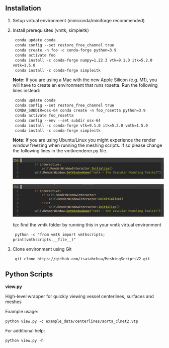 ## Installation

1. Setup virtual environment (miniconda/miniforge recommended)

2. Install prerequisites (vmtk, simpleitk)

        conda update conda
        conda config --set restore_free_channel true
        conda create -n foo -c conda-forge python=3.9
        conda activate foo
        conda install -c conda-forge numpy=1.22.3 vtk=9.1.0 itk=5.2.0 vmtk=1.5.0
        conda install -c conda-forge simpleitk

    **Note:** If you are using a Mac with the new Apple Silicon (e.g. M1), 
    you will have to create an environment that runs rosetta. 
    Run the following lines instead:

        conda update conda
        conda config --set restore_free_channel true
        CONDA_SUBDIR=osx-64 conda create -n foo_rosetta python=3.9
        conda activate foo_rosetta
        conda config --env --set subdir osx-64
        conda install -c conda-forge vtk=9.1.0 itk=5.2.0 vmtk=1.5.0
        conda install -c conda-forge simpleitk

    **Note:** If you are using Ubuntu/Linux you might experience the render
    window freezing when running the meshing scripts. If so please change the
    following lines in the vmtkrenderer.py file. 

    ![vmtkrenderer bef](assets/vmtkrenderer_bef.png)

    ![vmtkrenderer aft](assets/vmtkrenderer_aft.png)

    tip: find the vmtk folder by running this in your vmtk virtual environment

        python -c "from vmtk import vmtkscripts; print(vmtkscripts.__file__)"


3. Clone environment using Git 

        git clone https://github.com/isaiahchua/MeshingScriptsV2.git

## Python Scripts

**view.py**

High-level wrapper for quickly viewing vessel centerlines, surfaces and meshes

Example usage:
    
    python view.py -c example_data/centerlines/aorta_clnet2.vtp

For additional help:

    python view.py -h


